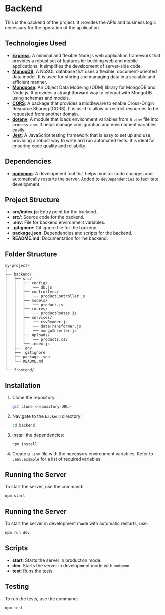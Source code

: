 # Backend

This is the backend of the project. It provides the APIs and business logic necessary for the operation of the application.

## Technologies Used

- **[Express](https://expressjs.com/)**: A minimal and flexible Node.js web application framework that provides a robust set of features for building web and mobile applications. It simplifies the development of server-side code.
- **[MongoDB](https://www.mongodb.com/)**: A NoSQL database that uses a flexible, document-oriented data model. It is used for storing and managing data in a scalable and efficient manner.
- **[Mongoose](https://mongoosejs.com/)**: An Object Data Modeling (ODM) library for MongoDB and Node.js. It provides a straightforward way to interact with MongoDB using schemas and models.
- **[CORS](https://www.npmjs.com/package/cors)**: A package that provides a middleware to enable Cross-Origin Resource Sharing (CORS). It is used to allow or restrict resources to be requested from another domain.
- **[dotenv](https://www.npmjs.com/package/dotenv)**: A module that loads environment variables from a `.env` file into `process.env`. It helps manage configuration and environment variables easily.
- **[Jest](https://jestjs.io/)**: A JavaScript testing framework that is easy to set up and use, providing a robust way to write and run automated tests. It is ideal for ensuring code quality and reliability.

## Dependencies

- **[nodemon](https://www.npmjs.com/package/nodemon)**: A development tool that helps monitor code changes and automatically restarts the server. Added to `devDependencies` to facilitate development.


## Project Structure

- **src/index.js**: Entry point for the backend.
- **src/**: Source code for the backend.
- **.env**: File for backend environment variables.
- **.gitignore**: Git ignore file for the backend.
- **package.json**: Dependencies and scripts for the backend.
- **README.md**: Documentation for the backend.

## Folder Structure

```
my-project/
│
├── backend/
│   ├── src/
│   │   ├── config/
│   │   │   └── db.js
│   │   ├── controllers/
│   │   │   └── productController.js
│   │   ├── models/
│   │   │   └── product.js
│   │   ├── routes/
│   │   │   └── productRoutes.js
│   │   ├── services/
│   │   │   ├── csvReader.js
│   │   │   ├── dataTransformer.js
│   │   │   └── mongoInserter.js
│   │   ├── uploads/
│   │   │   └── products.csv
│   │   └── index.js
│   ├── .env
│   ├── .gitignore
│   ├── package.json
│   └── README.md
│
└── frontend/
```

## Installation

1. Clone the repository:

    ```bash
    git clone <repository-URL>
    ```

2. Navigate to the `backend` directory:

    ```bash
    cd backend
    ```

3. Install the dependencies:

    ```bash
    npm install
    ```

4. Create a `.env` file with the necessary environment variables. Refer to `.env.example` for a list of required variables.

## Running the Server

To start the server, use the command:

```bash
npm start
```

## Running the Server

To start the server in development mode with automatic restarts, use:

```bash
npm run dev
```

## Scripts

- **start**: Starts the server in production mode.
- **dev**: Starts the server in development mode with `nodemon`.
- **test**: Runs the tests.

## Testing

To run the tests, use the command:

```bash
npm test
```



